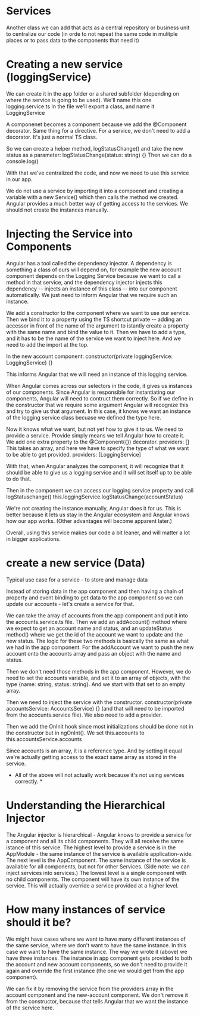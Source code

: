 # Services
Another class we can add that acts as a central repository or business unit to centralize our code (in orde to not repeat the same code in mulitple places or to pass data to the components that need it)

# Creating a new service (loggingService)
We can create it in the app folder or a shared subfolder (depending on where the service is going to be used).
We'll name this one logging.service.ts
In the file we'll export a class, and name it LoggingService

A componenet becomes a component because we add the @Component decorator. Same thing for a directive.
For a service, we don't need to add a decorator. It's just a normal TS class. 

So we can create a helper method, logStatusChange() and take the new status as a parameter: logStatusChange(status: string) {}
Then we can do a console.log()

With that we've centralized the code, and now we need to use this service in our app.

We do not use a service by importing it into a compoenet and creating a variable with a new Service() which then calls the method we created. Angular provides a much better way of getting access to the services. We should not create the instances manually.

# Injecting the Service into Components
Angular has a tool called the dependency injector. 
A dependency is something a class of ours will depend on, for example the new account component depends on the Logging Service because we want to call a method in that service, and the dependency injector injects this dependency -- injects an instance of this class -- into our component automatically. 
We just need to inform Angular that we require such an instance.

We add a constructor to the component where we want to use our service. Then we bind it to a property using the TS shortcut private -- adding an accessor in front of the name of the argument to istantly create a property with the same name and bind the value to it. Then we have to add a type, and it has to be the name of the service we want to inject here. And we need to add the import at the top.

In the new account component:
constructor(private loggingService: LoggingService) {}

This informs Angular that we will need an instance of this logging service.

When Angular comes across our selectors in the code, it gives us instances of our components. Since Angular is responsible for instantiating our components, Angular will need to contruct them correctly. So if we define in the constructor that we require some argument Angular will recognize this and try to give us that argument. In this case, it knows we want an instance of the logging service class becuase we defined the type here. 

Now it knows what we want, but not yet how to give it to us. We need to provide a service. Provide simply means we tell Angular how to create it. We add one extra property to the @Component({}) decorator.
providers: []
This takes an array, and here we have to specify the type of what we want to be able to get provided. 
providers: [LoggingService]

With that, when Angular analyzes the component, it will recognize that it should be able to give us a logging service and it will set itself up to be able to do that. 

Then in the component we can access our logging service property and call logStatuschange()
this.loggingService.logStatusChange(accountStatus)

We're not creating the instance manually, Angular does it for us. This is better because it lets us stay in the Angular ecosystem and Angular knows how our app works. (Other advantages will become apparent later.)

Overall, using this service makes our code a bit leaner, and will matter a lot in bigger applications. 

# create a new service (Data)
Typical use case for a service - to store and manage data

Instead of storing data in the app component and then having a chain of property and event binding to get data to the app component so we can update our accounts - let's create a service for that. 

We can take the array of accounts from the app component and put it into the accounts.service.ts file. Then we add an addAccount() method where we expect to get an account name and status, and an updateStatus method() where we get the id of the account we want to update and the new status. 
The logic for these two methods is basically the same as what we had in the app component. For the addAccount we want to push the new account onto the accounts array and pass an object with the name and status. 

Then we don't need those methods in the app component. However, we do need to set the accounts variable, and set it to an array of objects, with the type {name: string, status: string}. And we start with that set to an empty array.

Then we need to inject the service with the constructor.
constructor(private accountsService: AccountsService) {} (and that will need to be imported from the acocunts.service file).
We also need to add a provider.

Then we add the OnInit hook since most initializations should be done not in the constructor but in ngOnInt(). We set this.accounts to this.accountsService.accounts

Since accounts is an array, it is a reference type. And by setting it equal we're actually getting access to the exact same array as stored in the service. 

* All of the above will not actually work because it's not using services correctly. *

# Understanding the Hierarchical Injector
The Angular injector is hierarchical - Angular knows to provide a service for a component and all its child components. They will all receive the same istance of this service. 
The highest level to provide a service is in the AppModule - the same instance of the service is available application-wide.
The next level is the AppComponent. The same instance of the service is available for all components, but not for other Services. (Side note: we can inject services into services.)
The lowest level is a single component with no child components. The component will have its own instance of the service. This will actually override a service provided at a higher level. 

# How many instances of service should it be?
We might have cases where we want to have many different instances of the same service, where we don't want to have the same instance. 
In this case we want to have the same instance. 
The way we wrote it (above) we have three instances. The instance in app component gets provided to both the account and new account components, so we don't need to provide it again and override the first instance (the one we would get from the app component).

We can fix it by removing the service from the providers array in the account component and the new-account component. We don't remove it from the constructor, because that tells Angular that we want the instance of the service here.
